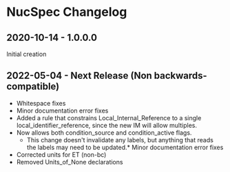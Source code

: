 # NucSpec Changelog

## 2020-10-14 - 1.0.0.0

Initial creation

## 2022-05-04 - Next Release (Non backwards-compatible)

* Whitespace fixes
* Minor documentation error fixes
* Added a rule that constrains Local_Internal_Reference to a single local_identifier_reference, since the new IM will allow multiples.
* Now allows both condition_source and condition_active flags. 
  * This change doesn't invalidate any labels, but anything that reads the labels may need to be updated.* Minor documentation error fixes
* Corrected units for ET (non-bc)
* Removed Units_of_None declarations